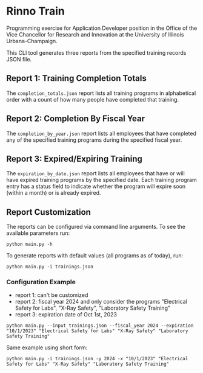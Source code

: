 # Rinno Train
Programming exercise for Application Developer position in the Office of the Vice Chancellor for Research and Innovation at the University of Illinois Urbana-Champaign.

This CLI tool generates three reports from the specified training records JSON file. 

## Report 1: Training Completion Totals
The `completion_totals.json` report lists all training programs in alphabetical order with a count of how many people have completed that training.

## Report 2: Completion By Fiscal Year
The `completion_by_year.json` report lists all employees that have completed any of the specified training programs during the specified fiscal year.

## Report 3: Expired/Expiring Training
The `expiration_by_date.json` report lists all employees that have or will have expired training programs by the specified date.
Each training program entry has a status field to indicate whether the program will expire soon (within a month) or is already expired.


## Report Customization
The reports can be configured via command line arguments. To see the available parameters run:

```
python main.py -h
```

To generate reports with default values (all programs as of today), run:

```
python main.py -i trainings.json
```

### Configuration Example
- report 1: can't be customized
- report 2: fiscal year 2024 and only consider the programs "Electrical Safety for Labs", "X-Ray Safety", "Laboratory Safety Training"
- report 3: expiration date of Oct 1st, 2023

```
python main.py --input trainings.json --fiscal_year 2024 --expiration "10/1/2023" "Electrical Safety for Labs" "X-Ray Safety" "Laboratory Safety Training"
```

Same example using short form: 
```
python main.py -i trainings.json -y 2024 -x "10/1/2023" "Electrical Safety for Labs" "X-Ray Safety" "Laboratory Safety Training"
```

